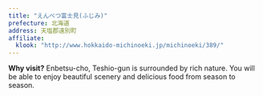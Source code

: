 ```yaml
---
title: "えんべつ富士見(ふじみ)"
prefecture: 北海道
address: 天塩郡遠別町
affiliate:
  klook: "http://www.hokkaido-michinoeki.jp/michinoeki/389/"
---
```


**Why visit?** Enbetsu-cho, Teshio-gun is surrounded by rich nature. You will be able to enjoy beautiful scenery and delicious food from season to season.

